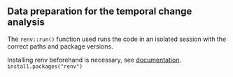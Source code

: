 ## Data preparation for the temporal change analysis

The `renv::run()` function used runs the code in an isolated session with the
correct paths and package versions.

Installing renv beforehand is necessary, see [documentation](https://rstudio.github.io/renv/reference/run.html).
`install.packages("renv")`
